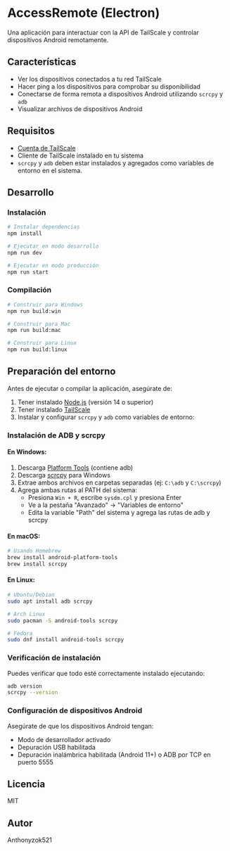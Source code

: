 # AccessRemote (Electron)

Una aplicación para interactuar con la API de TailScale y controlar dispositivos Android remotamente.

## Características

- Ver los dispositivos conectados a tu red TailScale
- Hacer ping a los dispositivos para comprobar su disponibilidad
- Conectarse de forma remota a dispositivos Android utilizando `scrcpy` y `adb`
- Visualizar archivos de dispositivos Android

## Requisitos

- [Cuenta de TailScale](https://tailscale.com/)
- Cliente de TailScale instalado en tu sistema
- `scrcpy` y `adb` deben estar instalados y agregados como variables de entorno en el sistema.

## Desarrollo

### Instalación

```bash
# Instalar dependencias
npm install

# Ejecutar en modo desarrollo
npm run dev

# Ejecutar en modo producción
npm run start
```

### Compilación

```bash
# Construir para Windows
npm run build:win

# Construir para Mac
npm run build:mac

# Construir para Linux
npm run build:linux
```

## Preparación del entorno

Antes de ejecutar o compilar la aplicación, asegúrate de:

1. Tener instalado [Node.js](https://nodejs.org/) (versión 14 o superior)
2. Tener instalado [TailScale](https://tailscale.com/download)
3. Instalar y configurar `scrcpy` y `adb` como variables de entorno:

### Instalación de ADB y scrcpy

#### En Windows:
1. Descarga [Platform Tools](https://developer.android.com/studio/releases/platform-tools) (contiene adb)
2. Descarga [scrcpy](https://github.com/Genymobile/scrcpy/releases) para Windows
3. Extrae ambos archivos en carpetas separadas (ej: `C:\adb` y `C:\scrcpy`)
4. Agrega ambas rutas al PATH del sistema:
   - Presiona `Win + R`, escribe `sysdm.cpl` y presiona Enter
   - Ve a la pestaña "Avanzado" → "Variables de entorno"
   - Edita la variable "Path" del sistema y agrega las rutas de adb y scrcpy

#### En macOS:
```bash
# Usando Homebrew
brew install android-platform-tools
brew install scrcpy
```

#### En Linux:
```bash
# Ubuntu/Debian
sudo apt install adb scrcpy

# Arch Linux
sudo pacman -S android-tools scrcpy

# Fedora
sudo dnf install android-tools scrcpy
```

### Verificación de instalación
Puedes verificar que todo esté correctamente instalado ejecutando:
```bash
adb version
scrcpy --version
```

### Configuración de dispositivos Android
Asegúrate de que los dispositivos Android tengan:
- Modo de desarrollador activado
- Depuración USB habilitada
- Depuración inalámbrica habilitada (Android 11+) o ADB por TCP en puerto 5555


## Licencia

MIT

## Autor

Anthonyzok521
